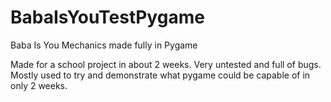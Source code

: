# BabaIsYouTestPygame
Baba Is You Mechanics made fully in Pygame

Made for a school project in about 2 weeks.
Very untested and full of bugs.
Mostly used to try and demonstrate what pygame could be capable of in only 2 weeks.
